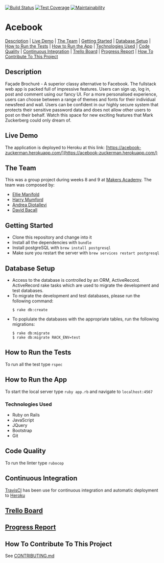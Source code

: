 [![Build Status](https://travis-ci.org/EManifold/acebook-zuckermen.svg?branch=master)](https://travis-ci.org/EManifold/acebook-zuckermen) [![Test Coverage](https://api.codeclimate.com/v1/badges/7fda849bdfddf3bc3ed5/test_coverage)](https://codeclimate.com/github/EManifold/acebook-zuckermen/test_coverage) [![Maintainability](https://api.codeclimate.com/v1/badges/7fda849bdfddf3bc3ed5/maintainability)](https://codeclimate.com/github/EManifold/acebook-zuckermen/maintainability)

# Acebook

[Description](#description) | [Live Demo](#live-demo) | [The Team](#the-team) | [Getting Started](#getting-started) | [Database Setup](#database-setup) | [How to Run the Tests](#how-to-run-the-tests) | [How to Run the App](#how-to-run-the-app) | [Technologies Used](#technologies-used) | [Code Quality](#code-quality) | [Continuous Integration](#continuous-integration) | [Trello Board](#trello-board) | [Progress Report](#progress-report) | [How To Contribute To This Project](#how-to-contribute-to-this-project)

## Description

Façade Brochuré - A superior classy alternative to Facebook. The fullstack web app is packed full of impressive features. Users can sign up, log in, post and comment using our fancy UI. For a more personalised experience, users can choose between a range of themes and fonts for their individual newsfeed and wall. Users can be confident in our highly secure system that protects their sensitive password data and does not allow other users to post on their behalf. Watch this space for new exciting features that Mark Zuckerberg could only dream of.

## Live Demo

The application is deployed to Heroku at this link: [https://acebook-zuckerman.herokuapp.com/](https://acebook-zuckerman.herokuapp.com/)

## The Team

This was a group project during weeks 8 and 9 at [Makers Academy](https://makers.tech/). The team was composed by:

* [Ellie Manifold](https://github.com/EManifold)
* [Harry Mumford](https://github.com/HarryMumford)
* [Andrea Diotallevi](https://github.com/AndreaDiotallevi)
* [David Bacall](https://github.com/dbacall)

## Getting Started

* Clone this repository and change into it
* Install all the dependencies with ```bundle```
* Install postgreSQL with ```brew install postgresql```
* Make sure you restart the server with ```brew services restart postgresql```

## Database Setup

* Access to the database is controlled by an ORM, ActiveRecord. ActiveRecord rake tasks which are used to migrate the development and test databases. 
* To migrate the development and test databases, please run the following command:
  ```
  $ rake db:create
  ```
* To poplulate the databases with the appropriate tables, run the following migrations:
  ```
  $ rake db:migrate
  $ rake db:migrate RACK_ENV=test
  ```

## How to Run the Tests

To run all the test type ```rspec```

## How to Run the App

To start the local server type ```ruby app.rb``` and navigate to ```localhost:4567```

### Technologies Used

* Ruby on Rails
* JavaScript
* JQuery
* Bootstrap
* Git

## Code Quality

To run the linter type ```rubocop```

## Continuous Integration

[TravisCI](https://travis-ci.com/) has been use for continuous integration and automatic deployment to [Heroku](https://dashboard.heroku.com)

## [Trello Board](https://trello.com/b/36aeqHBo/zuckermen-acebook)

## [Progress Report](https://github.com/EManifold/acebook-zuckermen/blob/master/progress-report.md)

## How To Contribute To This Project

See [CONTRIBUTING.md](CONTRIBUTING.md)
